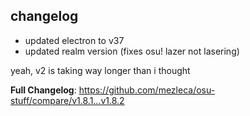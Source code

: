## changelog
- updated electron to v37
- updated realm version (fixes osu! lazer not lasering)

yeah, v2 is taking way longer than i thought

**Full Changelog**: https://github.com/mezleca/osu-stuff/compare/v1.8.1...v1.8.2